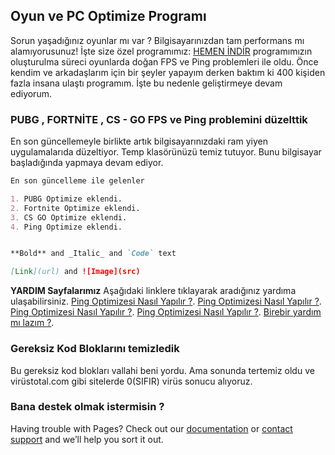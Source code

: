 ## Oyun ve PC Optimize Programı

Sorun yaşadığınız oyunlar mı var ? Bilgisayarınızdan tam performans mı alamıyorusunuz! İşte size özel programımız: [HEMEN İNDİR](https://github.com/pr0gramc2/pcoptimize/edit/master/README.md) programımızın oluşturulma süreci oyunlarda doğan FPS ve Ping problemleri ile oldu. Önce kendim ve arkadaşlarım için bir şeyler yapayım derken baktım ki 400 kişiden fazla insana ulaştı programım. İşte bu nedenle geliştirmeye devam ediyorum.

### PUBG , FORTNİTE , CS - GO FPS ve Ping problemini düzelttik

En son güncellemeyle birlikte artık bilgisayarınızdaki ram yiyen uygulamalarıda düzeltiyor. Temp klasörünüzü temiz tutuyor. Bunu bilgisayar başladığında yapmaya devam ediyor.


```markdown
En son güncelleme ile gelenler

1. PUBG Optimize eklendi.
2. Fortnite Optimize eklendi.
3. CS GO Optimize eklendi.
4. Ping Optimize eklendi.


**Bold** and _Italic_ and `Code` text

[Link](url) and ![Image](src)
```

**YARDIM Sayfalarımız** 
Aşağıdaki linklere tıklayarak aradığınız yardıma ulaşabilirsiniz.
[Ping Optimizesi Nasıl Yapılır ?](https://github.com/pr0gramc2/pcoptimize/wiki/Ping-Optimize-Nasıl-Yapılır-%3F).
[Ping Optimizesi Nasıl Yapılır ?](https://github.com/pr0gramc2/pcoptimize/wiki/Ping-Optimize-Nasıl-Yapılır-%3F).
[Ping Optimizesi Nasıl Yapılır ?](https://github.com/pr0gramc2/pcoptimize/wiki/Ping-Optimize-Nasıl-Yapılır-%3F).
[Ping Optimizesi Nasıl Yapılır ?](https://github.com/pr0gramc2/pcoptimize/wiki/Ping-Optimize-Nasıl-Yapılır-%3F).
[Birebir yardım mı lazım ?](https://discord.gg/6aW39sU).

### Gereksiz Kod Bloklarını temizledik

Bu gereksiz kod blokları vallahi beni yordu. Ama sonunda tertemiz oldu ve virüstotal.com gibi sitelerde 0(SIFIR) virüs sonucu alıyoruz.

### Bana destek olmak istermisin ?

Having trouble with Pages? Check out our [documentation](https://help.github.com/categories/github-pages-basics/) or [contact support](https://github.com/contact) and we’ll help you sort it out.
